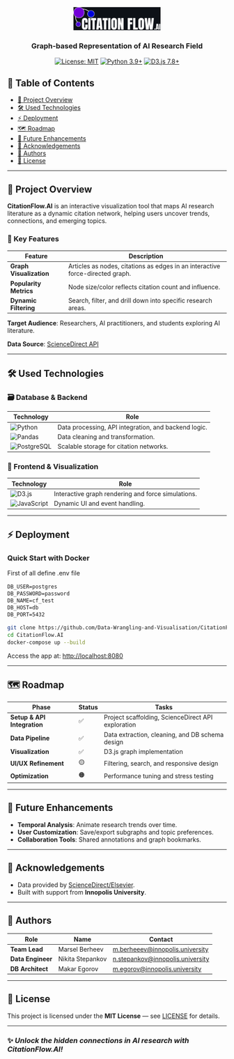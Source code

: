 <div align="center">
  <img src="logo.svg" alt="CitationFlow.AI Logo" width="200"/>

  ### Graph-based Representation of AI Research Field  
  [![License: MIT](https://img.shields.io/badge/License-MIT-yellow.svg)](LICENSE)
  [![Python 3.9+](https://img.shields.io/badge/Python-3.9%2B-blue)](https://www.python.org/)
  [![D3.js 7.8+](https://img.shields.io/badge/D3.js-7.8%2B-orange)](https://d3js.org/)
</div>

## 📌 Table of Contents  
- [🚀 Project Overview](#-project-overview)  
- [🛠️ Used Technologies](#%EF%B8%8F-used-technologies)  
- [⚡ Deployment](#-deployment)  
- [🗺️ Roadmap](#%EF%B8%8F-roadmap)  
- [🔮 Future Enhancements](#-future-enhancements)  
- [🙏 Acknowledgements](#-acknowledgements)  
- [👥 Authors](#-authors)  
- [📜 License](#-license)  

---

## 🚀 Project Overview  
**CitationFlow.AI** is an interactive visualization tool that maps AI research literature as a dynamic citation network, helping users uncover trends, connections, and emerging topics.  

### 🔑 Key Features  
| Feature | Description |  
|---------|-------------|  
| **Graph Visualization** | Articles as nodes, citations as edges in an interactive force-directed graph. |  
| **Popularity Metrics** | Node size/color reflects citation count and influence. |  
| **Dynamic Filtering** | Search, filter, and drill down into specific research areas. |  

**Target Audience**: Researchers, AI practitioners, and students exploring AI literature.  

**Data Source**: [ScienceDirect API](https://www.elsevier.com/solutions/sciencedirect)  

---

## 🛠️ Used Technologies  

### 🗃️ Database & Backend  
| Technology | Role |  
|------------|------|  
| ![Python](https://img.shields.io/badge/Python-3.9%2B-3776AB?logo=python) | Data processing, API integration, and backend logic. |  
| ![Pandas](https://img.shields.io/badge/Pandas-2.0%2B-150458?logo=pandas) | Data cleaning and transformation. |  
| ![PostgreSQL](https://img.shields.io/badge/PostgreSQL-14%2B-4169E1?logo=postgresql) | Scalable storage for citation networks. |  

### 🎨 Frontend & Visualization  
| Technology | Role |  
|------------|------|  
| ![D3.js](https://img.shields.io/badge/D3.js-7.8%2B-F9A03C?logo=d3.js) | Interactive graph rendering and force simulations. |  
| ![JavaScript](https://img.shields.io/badge/JavaScript-ES6%2B-F7DF1E?logo=javascript) | Dynamic UI and event handling. |  

---

## ⚡ Deployment  

### Quick Start with Docker  

First of all define .env file
```
DB_USER=postgres
DB_PASSWORD=password
DB_NAME=cf_test
DB_HOST=db
DB_PORT=5432
```

```bash
git clone https://github.com/Data-Wrangling-and-Visualisation/CitationFlow.AI
cd CitationFlow.AI
docker-compose up --build
```
Access the app at: [http://localhost:8080](http://localhost:8080)  

---

## 🗺️ Roadmap  
| Phase | Status | Tasks |  
|-------|--------|-------|  
| **Setup & API Integration** | ✅ | Project scaffolding, ScienceDirect API exploration |  
| **Data Pipeline** | ✅ | Data extraction, cleaning, and DB schema design |  
| **Visualization** | ✅ | D3.js graph implementation |  
| **UI/UX Refinement** | 🟡 | Filtering, search, and responsive design |  
| **Optimization** | 🟠 | Performance tuning and stress testing |  

---

## 🔮 Future Enhancements  
- **Temporal Analysis**: Animate research trends over time.  
- **User Customization**: Save/export subgraphs and topic preferences.  
- **Collaboration Tools**: Shared annotations and graph bookmarks.  

---

## 🙏 Acknowledgements  
- Data provided by [ScienceDirect/Elsevier](https://www.elsevier.com/solutions/sciencedirect).  
- Built with support from **Innopolis University**.  

---

## 👥 Authors  
| Role | Name | Contact |  
|------|------|---------|  
| **Team Lead** | Marsel Berheev | m.berheeev@innopolis.university |  
| **Data Engineer** | Nikita Stepankov | n.stepankov@innopolis.university |  
| **DB Architect** | Makar Egorov | m.egorov@innopolis.university |  

---

## 📜 License  
This project is licensed under the **MIT License** — see [LICENSE](LICENSE) for details.  

---

### ✨ *Unlock the hidden connections in AI research with CitationFlow.AI!*  
